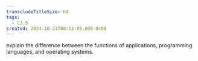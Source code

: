```yaml
---
transcludeTitleSize: h4
tags:
  - C3.5
created: 2024-10-21T08:13:09.000-0400
---
```

explain the difference between the functions of applications, programming languages, and operating systems.
